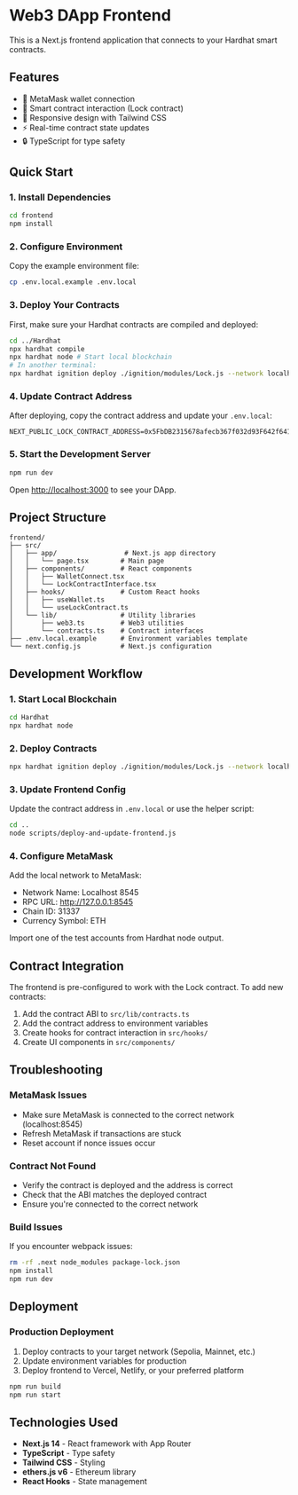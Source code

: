 # Web3 DApp Frontend

This is a Next.js frontend application that connects to your Hardhat smart contracts.

## Features

- 🦊 MetaMask wallet connection
- 🔗 Smart contract interaction (Lock contract)
- 📱 Responsive design with Tailwind CSS
- ⚡ Real-time contract state updates
- 🔒 TypeScript for type safety

## Quick Start

### 1. Install Dependencies

```bash
cd frontend
npm install
```

### 2. Configure Environment

Copy the example environment file:

```bash
cp .env.local.example .env.local
```

### 3. Deploy Your Contracts

First, make sure your Hardhat contracts are compiled and deployed:

```bash
cd ../Hardhat
npx hardhat compile
npx hardhat node # Start local blockchain
# In another terminal:
npx hardhat ignition deploy ./ignition/modules/Lock.js --network localhost
```

### 4. Update Contract Address

After deploying, copy the contract address and update your `.env.local`:

```
NEXT_PUBLIC_LOCK_CONTRACT_ADDRESS=0x5FbDB2315678afecb367f032d93F642f64180aa3
```

### 5. Start the Development Server

```bash
npm run dev
```

Open [http://localhost:3000](http://localhost:3000) to see your DApp.

## Project Structure

```
frontend/
├── src/
│   ├── app/                 # Next.js app directory
│   │   └── page.tsx        # Main page
│   ├── components/         # React components
│   │   ├── WalletConnect.tsx
│   │   └── LockContractInterface.tsx
│   ├── hooks/              # Custom React hooks
│   │   ├── useWallet.ts
│   │   └── useLockContract.ts
│   └── lib/                # Utility libraries
│       ├── web3.ts         # Web3 utilities
│       └── contracts.ts    # Contract interfaces
├── .env.local.example      # Environment variables template
└── next.config.js          # Next.js configuration
```

## Development Workflow

### 1. Start Local Blockchain

```bash
cd Hardhat
npx hardhat node
```

### 2. Deploy Contracts

```bash
npx hardhat ignition deploy ./ignition/modules/Lock.js --network localhost
```

### 3. Update Frontend Config

Update the contract address in `.env.local` or use the helper script:

```bash
cd ..
node scripts/deploy-and-update-frontend.js
```

### 4. Configure MetaMask

Add the local network to MetaMask:
- Network Name: Localhost 8545
- RPC URL: http://127.0.0.1:8545
- Chain ID: 31337
- Currency Symbol: ETH

Import one of the test accounts from Hardhat node output.

## Contract Integration

The frontend is pre-configured to work with the Lock contract. To add new contracts:

1. Add the contract ABI to `src/lib/contracts.ts`
2. Add the contract address to environment variables
3. Create hooks for contract interaction in `src/hooks/`
4. Create UI components in `src/components/`

## Troubleshooting

### MetaMask Issues

- Make sure MetaMask is connected to the correct network (localhost:8545)
- Refresh MetaMask if transactions are stuck
- Reset account if nonce issues occur

### Contract Not Found

- Verify the contract is deployed and the address is correct
- Check that the ABI matches the deployed contract
- Ensure you're connected to the correct network

### Build Issues

If you encounter webpack issues:

```bash
rm -rf .next node_modules package-lock.json
npm install
npm run dev
```

## Deployment

### Production Deployment

1. Deploy contracts to your target network (Sepolia, Mainnet, etc.)
2. Update environment variables for production
3. Deploy frontend to Vercel, Netlify, or your preferred platform

```bash
npm run build
npm run start
```

## Technologies Used

- **Next.js 14** - React framework with App Router
- **TypeScript** - Type safety
- **Tailwind CSS** - Styling
- **ethers.js v6** - Ethereum library
- **React Hooks** - State management